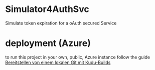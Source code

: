# Simulator4AuthSvc
Simulate token expiration for a oAuth secured Service

# deployment (Azure)
to run this project in your own, public, Azure instance follow the guide [Bereitstellen von einem lokalen Git mit Kudu-Builds](https://docs.microsoft.com/de-de/azure/app-service/app-service-deploy-local-git#deploy-from-local-git-with-kudu-builds)
